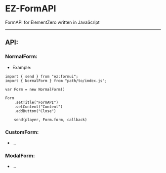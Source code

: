 # EZ-FormAPI
FormAPI for ElementZero written in JavaScript

<hr>

## API:
###  NormalForm:

- Example:
```
import { send } from "ez:formui";
import { NormalForm } from "path/to/index.js";

var Form = new NormalForm()

Form
    .setTitle("FormAPI")
    .setContent("Content")
    .addButton("Close")

    send(player, Form.form, callback)
```
### CustomForm:

- ...

### ModalForm:

- ...
